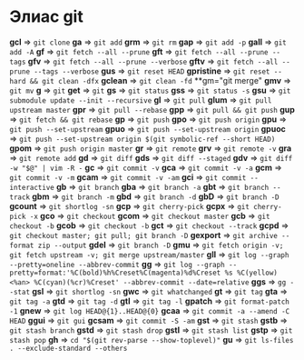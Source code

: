 # Элиас git

**gcl** => `git clone`
**ga** => `git add`
**grm** => `git rm`
**gap** => `git add -p`
**gall** => `git add -A`
**gf** => `git fetch --all --prune`
**gft** => `git fetch --all --prune --tags`
**gfv** => `git fetch --all --prune --verbose`
**gftv** => `git fetch --all --prune --tags --verbose`
**gus** => `git reset HEAD`
**gpristine** => `git reset --hard && git clean -dfx`
**gclean** => `git clean -fd`
**gm="git merge"
**gmv** => `git mv`
**g** => `git`
**get** => `git`
**gs** => `git status`
**gss** => `git status -s`
**gsu** => `git submodule update --init --recursive`
**gl** => `git pull`
**glum** => `git pull upstream master`
**gpr** => `git pull --rebase`
**gpp** => `git pull && git push`
**gup** => `git fetch && git rebase`
**gp** => `git push`
**gpo** => `git push origin`
**gpu** => `git push --set-upstream`
**gpuo** => `git push --set-upstream origin`
**gpuoc** => `git push --set-upstream origin $(git symbolic-ref --short HEAD)`
**gpom** => `git push origin master`
**gr** => `git remote`
**grv** => `git remote -v`
**gra** => `git remote add`
**gd** => `git diff`
**gds** => `git diff --staged`
**gdv** => `git diff -w "$@" | vim -R -`
**gc** => `git commit -v`
**gca** => `git commit -v -a`
**gcm** => `git commit -v -m`
**gcam** => `git commit -v -am`
**gci** => `git commit --interactive`
**gb** => `git branch`
**gba** => `git branch -a`
**gbt** => `git branch --track`
**gbm** => `git branch -m`
**gbd** => `git branch -d`
**gbD** => `git branch -D`
**gcount** => `git shortlog -sn`
**gcp** => `git cherry-pick`
**gcpx** => `git cherry-pick -x`
**gco** => `git checkout`
**gcom** => `git checkout master`
**gcb** => `git checkout -b`
**gcob** => `git checkout -b`
**gct** => `git checkout --track`
**gcpd** => `git checkout master; git pull; git branch -D`
**gexport** => `git archive --format zip --output`
**gdel** => `git branch -D`
**gmu** => `git fetch origin -v; git fetch upstream -v; git merge upstream/master`
**gll** => `git log --graph --pretty=oneline --abbrev-commit`
**gg** => `git log --graph --pretty=format:'%C(bold)%h%Creset%C(magenta)%d%Creset %s %C(yellow)<%an> %C(cyan)(%cr)%Creset' --abbrev-commit --date=relative`
**ggs** => `gg --stat`
**gsl** => `git shortlog -sn`
**gwc** => `git whatchanged`
**gt** => `git tag`
**gta** => `git tag -a`
**gtd** => `git tag -d`
**gtl** => `git tag -l`
**gpatch** => `git format-patch -1`
**gnew** => `git log HEAD@{1}..HEAD@{0}`
**gcaa** => `git commit -a --amend -C HEAD`
**ggui** => `git gui`
**gcsam** => `git commit -S -am`
**gst** => `git stash`
**gstb** => `git stash branch`
**gstd** => `git stash drop`
**gstl** => `git stash list`
**gstp** => `git stash pop`
**gh** => `cd "$(git rev-parse --show-toplevel)"`
**gu** => `git ls-files . --exclude-standard --others`
